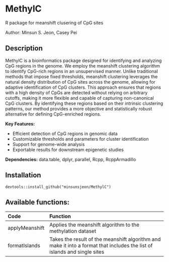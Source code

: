 # MethylC

R package for meanshift clusering of CpG sites

Author: Minsun S. Jeon, Casey Pei

Description
-------

MethylC is a bioinformatics package designed for identifying and analyzing CpG regions in the genome. We employ the meanshift clustering algorithm to identify CpG-rich regions in an unsupervised manner. 
Unlike traditional methods that impose fixed thresholds, meanshift clustering leverages the natural density distribution of CpG sites across the genome, allowing for adaptive identification of CpG clusters. 
This approach ensures that regions with a high density of CpGs are detected without relying on arbitrary cutoffs, making it more flexible and capable of capturing non-canonical CpG clusters. 
By identifying these regions based on their intrinsic clustering patterns, our method provides a more objective and statistically robust alternative for defining CpG-enriched regions.

**Key Features:**
- Efficient detection of CpG regions in genomic data
- Customizable thresholds and parameters for cluster identification
- Support for genome-wide analysis
- Exportable results for downstream epigenetic studies

**Dependencies:** data.table, dplyr, parallel, Rcpp, RcppArmadillo

Installation
--------
`devtools::install_github("minsunsjeon/MethylC")`


Available functions:
---------
|Code| Function |
|:-|:-|
|applyMeanshift|Applies the meanshift algorithm to the methylation dataset|
|formatIslands|Takes the result of the meanshift algorithm and make it into a format that includes the list of islands and single sites|
